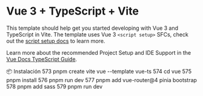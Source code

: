 # Vue 3 + TypeScript + Vite

This template should help get you started developing with Vue 3 and TypeScript in Vite. The template uses Vue 3 `<script setup>` SFCs, check out the [script setup docs](https://v3.vuejs.org/api/sfc-script-setup.html#sfc-script-setup) to learn more.

Learn more about the recommended Project Setup and IDE Support in the [Vue Docs TypeScript Guide](https://vuejs.org/guide/typescript/overview.html#project-setup).


📦 Instalación
  573  pnpm create vite vue --template vue-ts
  574  cd vue
  575  pnpm install
  576  pnpm run dev
  577  pnpm add vue-router@4 pinia bootstrap
  578  pnpm add sass
  579  pnpm run dev